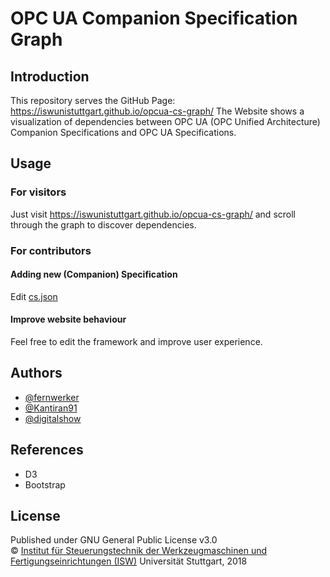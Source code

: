 OPC UA Companion Specification Graph
=====================================

## Introduction
This repository serves the GitHub Page: https://iswunistuttgart.github.io/opcua-cs-graph/
The Website shows a visualization of dependencies between OPC UA (OPC Unified Architecture) Companion Specifications and OPC UA Specifications.

## Usage
### For visitors
Just visit https://iswunistuttgart.github.io/opcua-cs-graph/ and scroll through the graph to discover dependencies.

### For contributors
#### Adding new (Companion) Specification
Edit [cs.json](data/cs.json)

#### Improve website behaviour
Feel free to edit the framework and improve user experience.

## Authors
* [@fernwerker](https://github.com/fernwerker)
* [@Kantiran91](https://github.com/Kantiran91)
* [@digitalshow](https://github.com/digitalshow)

## References
* D3
* Bootstrap

## License
Published under GNU General Public License v3.0  
&copy; [Institut f&uuml;r Steuerungstechnik der Werkzeugmaschinen und Fertigungseinrichtungen (ISW)](https://www.isw.uni-stuttgart.de)
Universit&auml;t Stuttgart, 2018